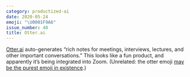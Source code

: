 ```yaml
---
category: productized-ai
date: 2020-05-24
emoji: "\U0001F9A6"
issue_number: 40
title: Otter.ai
---
```


[Otter.ai](https://otter.ai/login?utm_campaign=Dynamically%20Typed&utm_medium=email&utm_source=Revue%20newsletter) auto-generates “rich notes for meetings, interviews, lectures, and other important conversations.” This looks like a fun product, and apparently it’s being integrated into Zoom.
(Unrelated: the otter emoji [may be the purest emoji in existence](https://emojipedia.org/otter/?utm_campaign=Dynamically%20Typed&utm_medium=email&utm_source=Revue%20newsletter).)